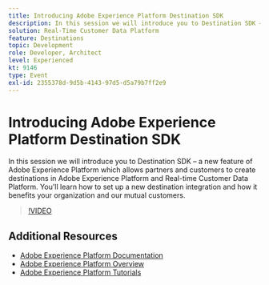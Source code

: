 ```yaml
---
title: Introducing Adobe Experience Platform Destination SDK
description: In this session we will introduce you to Destination SDK – a new feature of Adobe Experience Platform which allows partners and customers to create destinations in Adobe Experience Platform and Real-time Customer Data Platform. You'll learn how to set up a new destination integration and how it benefits your organization and our mutual customers.
solution: Real-Time Customer Data Platform
feature: Destinations
topic: Development
role: Developer, Architect
level: Experienced
kt: 9146
type: Event
exl-id: 2355378d-9d5b-4143-97d5-d5a79b7ff2e9
---
```

# Introducing Adobe Experience Platform Destination SDK

In this session we will introduce you to Destination SDK – a new feature of Adobe Experience Platform which allows partners and customers to create destinations in Adobe Experience Platform and Real-time Customer Data Platform. You'll learn how to set up a new destination integration and how it benefits your organization and our mutual customers.


>[!VIDEO](https://video.tv.adobe.com/v/337583/?quality=12&learn=on&hidetitle=true)

## Additional Resources

- [Adobe Experience Platform Documentation](https://experienceleague.adobe.com/docs/experience-platform.html)
- [Adobe Experience Platform Overview](https://experienceleague.adobe.com/docs/experience-platform/landing/home.html)
- [Adobe Experience Platform Tutorials](https://experienceleague.adobe.com/docs/platform-learn/tutorials/overview.html?lang=en)
